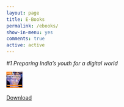 ```yaml
---
layout: page
title: E-Books
permalink: /ebooks/
show-in-menu: yes
comments: true
active: active
---
```





*#1 Preparing India’s youth for a digital world*
 
<link rel="stylesheet" href="https://maxcdn.bootstrapcdn.com/bootstrap/3.3.7/css/bootstrap.min.css">
  <script src="https://ajax.googleapis.com/ajax/libs/jquery/3.3.1/jquery.min.js"></script>
  <script src="https://maxcdn.bootstrapcdn.com/bootstrap/3.3.7/js/bootstrap.min.js"></script>

<img src="images/ebooks/images/3dprintbook.png" alt="Smiley face" height="42" width="42"> 
<div class="container">
 
  <a href="#" class="btn btn-info" role="button">Download</a>
  
</div>
